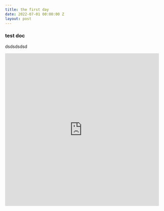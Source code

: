 ```yaml
---
title: the first day
date: 2022-07-01 00:00:00 Z
layout: post
---
```


### test doc


dsdsdsdsd


<iframe src="https://gpx.studio/?state=%7B%22urls%22:%5B%22https%3A%2F%2Fnevvkid.github.io%2Fjekyll-cycle-log%2Froutes%2Fberlin-copenhagen-2019-stage2.gpx%22%5D%7D&embed&source=cosm&distance&direction" width="100%" height="500" frameborder="0" allowfullscreen><p><a href="https://gpx.studio/?state=%7B%22urls%22:%5B%22https%3A%2F%2Fnevvkid.github.io%2Fjekyll-cycle-log%2Froutes%2Fberlin-copenhagen-2019-stage2.gpx%22%5D%7D></a></p></iframe>